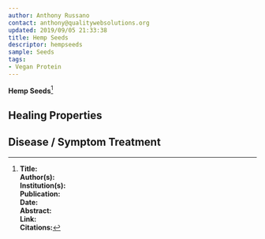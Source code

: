 ```yaml
---
author: Anthony Russano
contact: anthony@qualitywebsolutions.org
updated: 2019/09/05 21:33:38
title: Hemp Seeds
descriptor: hempseeds
sample: Seeds
tags:
- Vegan Protein
---
```

**Hemp Seeds**[^1]

## Healing Properties

## Disease / Symptom Treatment

[^1]: **Title:** <br>**Author(s):**  <br>**Institution(s):** <br>**Publication:** <i> </i><br>**Date:** <br>**Abstract:** <i> </i><br>**Link:** []()<br>**Citations:**   